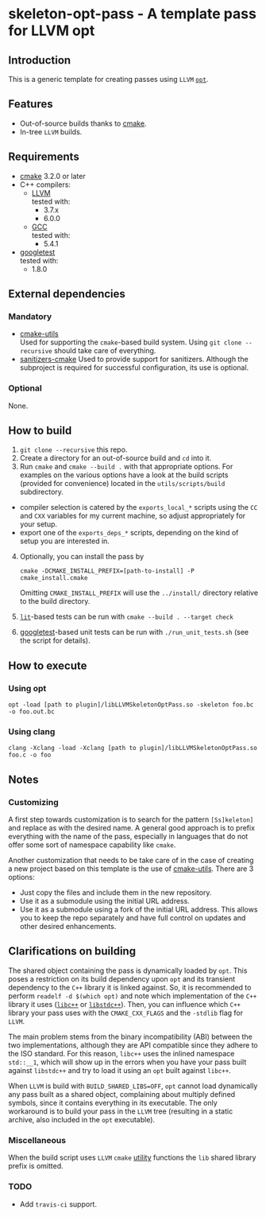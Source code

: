 # skeleton-opt-pass - A template pass for LLVM opt

## Introduction

This is a generic template for creating passes using `LLVM` [`opt`][1].

## Features

-   Out-of-source builds thanks to [cmake][2].
-   In-tree `LLVM` builds.

## Requirements

-   [cmake][2] 3.2.0 or later
-   C++ compilers:
    -   [LLVM][3]  
        tested with:
        -   3.7.x
        -   6.0.0
    -   [GCC][4]  
        tested with:
        -   5.4.1
-   [googletest][6]  
    tested with:
    -   1.8.0

## External dependencies

### Mandatory

-   [cmake-utils][9]  
    Used for supporting the `cmake`-based build system. Using `git clone --recursive` should take care of everything.
-   [sanitizers-cmake][12]
    Used to provide support for sanitizers. Although the subproject is required for successful configuration, its use is
    optional.

### Optional

None.

## How to build

1.  `git clone --recursive` this repo.
2.  Create a directory for an out-of-source build and `cd` into it.
3.  Run `cmake` and `cmake --build .` with that appropriate options.
    For examples on the various options have a look at the build scripts (provided for convenience) located in the
    `utils/scripts/build` subdirectory.

-   compiler selection is catered by the `exports_local_*` scripts using the `CC` and `CXX` variables for my current 
    machine, so adjust appropriately for your setup.
-   export one of the `exports_deps_*` scripts, depending on the kind of setup you are interested in.

4.  Optionally, you can install the pass by

    `cmake -DCMAKE_INSTALL_PREFIX=[path-to-install] -P cmake_install.cmake`

    Omitting `CMAKE_INSTALL_PREFIX` will use the `../install/` directory relative to the build directory.

5.  [`lit`][7]-based tests can be run with `cmake --build . --target check`
6.  [googletest][6]-based unit tests can be run with `./run_unit_tests.sh` (see the script for details).

## How to execute

### Using opt

`opt -load [path to plugin]/libLLVMSkeletonOptPass.so -skeleton foo.bc -o foo.out.bc`

### Using clang

`clang -Xclang -load -Xclang [path to plugin]/libLLVMSkeletonOptPass.so foo.c -o foo`

## Notes

### Customizing

A first step towards customization is to search for the pattern `[Ss]keleton]` and replace as with the desired name. A
general good approach is to prefix everything with the name of the pass, especially in languages that do not offer some
sort of namespace capability like `cmake`.

Another customization that needs to be take care of in the case of creating a new project based on this template is the
use of [cmake-utils][9]. There are 3 options:

-   Just copy the files and include them in the new repository.
-   Use it as a submodule using the initial URL address.
-   Use it as a submodule using a fork of the initial URL address. This allows you to keep the repo separately and have
    full control on updates and other desired enhancements.

## Clarifications on building

The shared object containing the pass is dynamically loaded by `opt`. This poses a restriction on its build dependency
upon `opt` and its transient dependency to the `C++` library it is linked against. So, it is recommended to perform
`readelf -d $(which opt)` and note which implementation of the `C++` library it uses 
([`libc++`][10] or [`libstdc++`][11]). Then, you can influence which `C++` library your pass uses with the
`CMAKE_CXX_FLAGS` and the `-stdlib` flag for `LLVM`. 

The main problem stems from the binary incompatibility (ABI) between the two implementations, although they are API
compatible since they adhere to the ISO standard. For this reason, `libc++` uses the inlined namespace `std::__1`, which
will show up in the errors when you have your pass built against `libstdc++` and try to load it using an `opt` built
against `libc++`.

When `LLVM` is build with `BUILD_SHARED_LIBS=OFF`, `opt` cannot load dynamically any pass built as a shared object,
complaining about multiply defined symbols, since it contains everything in its executable. The only workaround is to
build your pass in the `LLVM` tree (resulting in a static archive, also included in the `opt` executable).

### Miscellaneous

When the build script uses `LLVM` `cmake` [utility][8] functions the `lib` shared library prefix is omitted.

### TODO

-   Add `travis-ci` support.

[1]: http://llvm.org/docs/WritingAnLLVMPass.html

[2]: https://cmake.org

[3]: http://www.llvm.org

[4]: https://gcc.gnu.org

[6]: https://github.com/google/googletest

[7]: https://llvm.org/docs/CommandGuide/lit.html

[8]: http://llvm.org/docs/CMake.html#cmake-out-of-source-pass

[9]: https://github.com/compor/cmake-utils

[10]: https://libcxx.llvm.org/docs/

[11]: https://gcc.gnu.org/wiki/Libstdc++

[12]: https://github.com/arsenm/sanitizers-cmake
